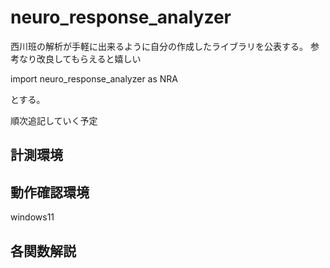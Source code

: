 # neuro_response_analyzer

西川班の解析が手軽に出来るように自分の作成したライブラリを公表する。
参考なり改良してもらえると嬉しい

import neuro_response_analyzer as NRA

とする。

順次追記していく予定

##  計測環境


##  動作確認環境
windows11


##  各関数解説
